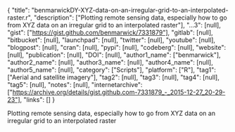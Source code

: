 {
  "title": "benmarwickDY-XYZ-data-on-an-irregular-grid-to-an-interpolated-raster.r",
  "description": ["Plotting remote sensing data, especially how to go from XYZ data on an irregular grid to an interpolated raster"],
  "...3": [null],
  "gist": ["https://gist.github.com/benmarwick/7331879"],
  "gitlab": [null],
  "bitbucket": [null],
  "launchpad": [null],
  "twitter": [null],
  "youtube": [null],
  "blogpost": [null],
  "cran": [null],
  "pypi": [null],
  "codeberg": [null],
  "website": [null],
  "publication": [null],
  "DOI": [null],
  "author1_name": ["benmarwick"],
  "author2_name": [null],
  "author3_name": [null],
  "author4_name": [null],
  "author5_name": [null],
  "category": ["Scripts"],
  "platform": ["R"],
  "tag1": ["Aerial and satellite imagery"],
  "tag2": [null],
  "tag3": [null],
  "tag4": [null],
  "tag5": [null],
  "notes": [null],
  "internetarchive": ["https://archive.org/details/gist.github.com-7331879_-_2015-12-27_20-29-23"],
  "links": []
}

<!-- Generated by csv2md.R – do not edit by hand -->

Plotting remote sensing data, especially how to go from XYZ data on an irregular grid to an interpolated raster